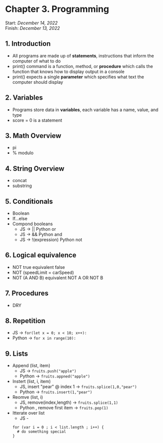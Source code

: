 # Chapter 3. Programming

Start: _December 14, 2022_<br />
Finish: _December 13, 2022_

## 1. Introduction

- All programs are made up of **statements**, instructions that inform the computer of what to do
- print() command is a function, method, or **procedure** which calls the function that knows how to display output in a console
- print() expects a single **parameter** which specifies what text the computer should display

## 2. Variables

- Programs store data in **variables**, each variable has a name, value, and type
- score = 0 is a statement

## 3. Math Overview

- pi
- % modulo

## 4. String Overview

- concat
- substring

## 5. Conditionals

- Boolean
- If...else
- Compond booleans
  - JS -> || Python or
  - JS -> && Python and
  - JS -> !(expression) Python not

## 6. Logical equivalence

- NOT true equivalent false
- NOT (speedLimit = carSpeed)
- NOT (A AND B) equivalent NOT A OR NOT B

## 7. Procedures

- DRY

## 8. Repetition

- JS -> `for(let x = 0; x < 10; x++):`
- Python -> `for x in range(10):`

## 9. Lists

- Append (list, item)
  - JS -> `fruits.push("apple")`
  - Python -> `fruits.appned("apple")`
- Instert (list, i, item)
  - JS, insert "pear" @ index 1 -> `fruits.splice(1,0,"pear")`
  - Python -> `fruits.insert(1,"pear")`
- Reomve (list, i)
  - JS, remove(index,length) -> `fruits.splice(1,1)`
  - Python , remove first item -> `fruits.pop(1)`
- Itterate over list
  - JS -
  ```
  for (var i = 0 ; i < list.length ; i++) {
    # do something special
  }
  ```
